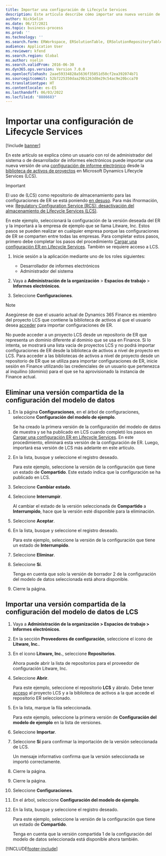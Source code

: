 ```yaml
---
title: Importar una configuración de Lifecycle Services
description: Este artículo describe cómo importar una nueva versión de una configuración de informes electrónicos (ER) desde Microsoft Dynamics Lifecycle Services (LCS).
author: NickSelin
ms.date: 06/17/2021
ms.topic: business-process
ms.prod: ''
ms.technology: ''
ms.search.form: ERWorkspace, ERSolutionTable, ERSolutionRepositoryTable, ERSolutionImport
audience: Application User
ms.reviewer: kfend
ms.search.region: Global
ms.author: nselin
ms.search.validFrom: 2016-06-30
ms.dyn365.ops.version: Version 7.0.0
ms.openlocfilehash: 2aae59334828a5636f35051d50cf2ea392074b71
ms.sourcegitcommit: 52b7225350daa29b1263d8e29c54ac9e20bcca70
ms.translationtype: HT
ms.contentlocale: es-ES
ms.lasthandoff: 06/03/2022
ms.locfileid: "8886683"
---
```

# <a name="import-a-configuration-from-lifecycle-services"></a>Importar una configuración de Lifecycle Services

[!include [banner](../../includes/banner.md)]

En este artículo se explica cómo un usuario con rol de administrador del sistema o de desarrollador de informes electrónicos puede importar una nueva versión de una [configuración de informe electrónico](../general-electronic-reporting.md#Configuration) desde la [biblioteca de activos de proyectos](../../lifecycle-services/asset-library.md) en Microsoft Dynamics Lifecycle Services (LCS).

> [!IMPORTANT]
> El uso de (LCS) como repositorio de almacenamiento para las configuraciones de ER se está poniendo [en desuso](../../../../finance/get-started/removed-deprecated-features-finance.md#features-removed-or-deprecated-in-the-finance-10017-release). Para más ifnormación, vea: [Regulatory Configuration Service (RCS): desactivación del almacenamiento de Lifecycle Services (LCS)](../../../../finance/localizations/rcs-lcs-repo-dep-faq.md).

En este ejemplo, seleccionará la configuración de la versión deseada del ER y la importará a la empresa de ejemplo que se llama Litware, Inc. Estos pasos se pueden realizar en cualquier empresa porque las configuraciones de ER se comparten entre todas las empresas. Para completar estos pasos, primero debe completar los pasos del procedimiento [Cargar una configuración ER en Lifecycle Services](er-upload-configuration-into-lifecycle-services.md). También se requiere acceso a LCS.

1. Inicie sesión a la aplicación mediante uno de los roles siguientes:

    - Desarrollador de informes electrónicos
    - Administrador del sistema

2. Vaya a **Administración de la organización** \> **Espacios de trabajo** \> **Informes electrónicos**.
3. Seleccione **Configuraciones**.

<a name="accessconditions"></a>
> [!NOTE]
> Asegúrese de que el usuario actual de Dynamics 365 Finance es miembro del proyecto LCS que contiene la biblioteca de activos al que el usuario desea [acceder](../../lifecycle-services/asset-library.md#asset-library-support) para importar configuraciones de ER.
>
> No puede acceder a un proyecto LCS desde un repositorio de ER que representa un dominio diferente al dominio que se usa en Finance. Si lo intenta, se mostrará una lista vacía de proyectos LCS y no podrá importar configuraciones de ER desde la biblioteca de activos a nivel de proyecto en LCS. Para acceder a las bibliotecas de activos a nivel de proyecto desde un repositorio de ER que se utiliza para importar configuraciones de ER, inicie sesión en Finance utilizando las credenciales de un usuario que pertenezca al inquilino (dominio) para el que se ha aprovisionado la instancia de Finance actual.

## <a name="delete-a-shared-version-of-a-data-model-configuration"></a>Eliminar una versión compartida de la configuración del modelo de datos

1. En la página **Configuraciones**, en el árbol de configuraciones, seleccione **Configuración del modelo de ejemplo**.

    Se ha creado la primera versión de la configuración del modelo de datos de muestra y se ha publicado en LCS cuando completó los pasos en [Cargar una configuración ER en Lifecycle Services](er-upload-configuration-into-lifecycle-services.md). En este procedimiento, eliminará esta versión de la configuración de ER. Luego, importará esa versión de LCS más adelante en este artículo.

2. En la lista, busque y seleccione el registro deseado.

    Para este ejemplo, seleccione la versión de la configuración que tiene un estado de **Compartido**. Este estado indica que la configuración se ha publicado en LCS.

3. Seleccione **Cambiar estado**.
4. Seleccione **Interrumpir**.

    Al cambiar el estado de la versión seleccionada de **Compartido** a **Interrumpido**, hace que la versión esté disponible para la eliminación.

5. Seleccione **Aceptar**.
6. En la lista, busque y seleccione el registro deseado.

    Para este ejemplo, seleccione la versión de la configuración que tiene un estado de **Interrumpido**.

7. Seleccione **Eliminar**.
8. Seleccione **Sí**.

    Tenga en cuenta que solo la versión de borrador 2 de la configuración del modelo de datos seleccionada está ahora disponible.

9. Cierre la página.

## <a name="import-a-shared-version-of-a-data-model-configuration-from-lcs"></a>Importar una versión compartida de la configuración del modelo de datos de LCS

1. Vaya a **Administración de la organización \> Espacios de trabajo \> Informes electrónicos**.

2. En la sección **Proveedores de configuración**, seleccione el icono de **Litware, Inc.**.

3. En el icono **Litware, Inc.**, seleccione **Repositorios**.

    Ahora puede abrir la lista de repositorios para el proveedor de configuración Litware, Inc.

4. Seleccione **Abrir**.

    Para este ejemplo, seleccione el repositorio **LCS** y ábralo. Debe tener [acceso](#accessconditions) al proyecto LCS y a la biblioteca de activos a la que accede el repositorio ER seleccionado.

5. En la lista, marque la fila seleccionada.

    Para este ejemplo, seleccione la primera versión de **Configuración del modelo de ejemplo** en la lista de versiones.

6. Seleccione **Importar**.
7. Seleccione **Sí** para confirmar la importación de la versión seleccionada de LCS.

    Un mensaje informativo confirma que la versión seleccionada se importó correctamente.

8. Cierre la página.
9. Cierre la página.
10. Seleccione **Configuraciones**.
11. En el árbol, seleccione **Configuración del modelo de ejemplo**.
12. En la lista, busque y seleccione el registro deseado.

    Para este ejemplo, seleccione la versión de la configuración que tiene un estado de **Compartido**.

    Tenga en cuenta que la versión compartida 1 de la configuración del modelo de datos seleccionada está disponible ahora también.


[!INCLUDE[footer-include](../../../../includes/footer-banner.md)]
